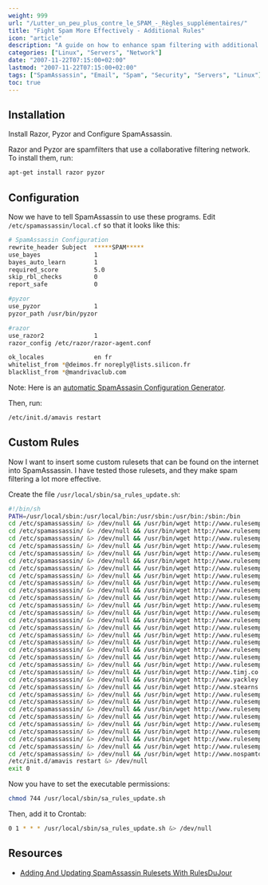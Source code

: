 ```yaml
---
weight: 999
url: "/Lutter_un_peu_plus_contre_le_SPAM_-_Règles_supplémentaires/"
title: "Fight Spam More Effectively - Additional Rules"
icon: "article"
description: "A guide on how to enhance spam filtering with additional rules and tools like Razor and Pyzor."
categories: ["Linux", "Servers", "Network"]
date: "2007-11-22T07:15:00+02:00"
lastmod: "2007-11-22T07:15:00+02:00"
tags: ["SpamAssassin", "Email", "Spam", "Security", "Servers", "Linux"]
toc: true
---
```


## Installation

Install Razor, Pyzor and Configure SpamAssassin.

Razor and Pyzor are spamfilters that use a collaborative filtering network. To install them, run:

```bash
apt-get install razor pyzor
```

## Configuration

Now we have to tell SpamAssassin to use these programs. Edit `/etc/spamassassin/local.cf` so that it looks like this:

```bash
# SpamAssassin Configuration
rewrite_header Subject  *****SPAM*****
use_bayes               1
bayes_auto_learn        1
required_score          5.0
skip_rbl_checks         0
report_safe             0

#pyzor
use_pyzor               1
pyzor_path /usr/bin/pyzor

#razor
use_razor2              1
razor_config /etc/razor/razor-agent.conf

ok_locales              en fr
whitelist_from *@deimos.fr noreply@lists.silicon.fr
blacklist_from *@mandrivaclub.com
```

Note: Here is an [automatic SpamAssasin Configuration Generator](https://www.yrex.com/spam/spamconfig.php).

Then, run:

```bash
/etc/init.d/amavis restart
```

## Custom Rules

Now I want to insert some custom rulesets that can be found on the internet into SpamAssassin. I have tested those rulesets, and they make spam filtering a lot more effective.

Create the file `/usr/local/sbin/sa_rules_update.sh`:

```bash
#!/bin/sh
PATH=/usr/local/sbin:/usr/local/bin:/usr/sbin:/usr/bin:/sbin:/bin
cd /etc/spamassassin/ &> /dev/null && /usr/bin/wget http://www.rulesemporium.com/rules/71_sare_redirect_pre3.0.0.cf -O 71_sare_redirect_pre3.0.0.cf &> /dev/null
cd /etc/spamassassin/ &> /dev/null && /usr/bin/wget http://www.rulesemporium.com/rules/70_sare_bayes_poison_nxm.cf -O 70_sare_bayes_poison_nxm.cf &> /dev/null
cd /etc/spamassassin/ &> /dev/null && /usr/bin/wget http://www.rulesemporium.com/rules/70_sare_html.cf -O 70_sare_html.cf &> /dev/null
cd /etc/spamassassin/ &> /dev/null && /usr/bin/wget http://www.rulesemporium.com/rules/70_sare_html4.cf -O 70_sare_html4.cf &> /dev/null
cd /etc/spamassassin/ &> /dev/null && /usr/bin/wget http://www.rulesemporium.com/rules/70_sare_html_x30.cf -O 70_sare_html_x30.cf &> /dev/null
cd /etc/spamassassin/ &> /dev/null && /usr/bin/wget http://www.rulesemporium.com/rules/70_sare_header0.cf -O 70_sare_header0.cf &> /dev/null
cd /etc/spamassassin/ &> /dev/null && /usr/bin/wget http://www.rulesemporium.com/rules/70_sare_header3.cf -O 70_sare_header3.cf &> /dev/null
cd /etc/spamassassin/ &> /dev/null && /usr/bin/wget http://www.rulesemporium.com/rules/70_sare_header_x30.cf -O 70_sare_header_x30.cf &> /dev/null
cd /etc/spamassassin/ &> /dev/null && /usr/bin/wget http://www.rulesemporium.com/rules/70_sare_specific.cf -O 70_sare_specific.cf &> /dev/null
cd /etc/spamassassin/ &> /dev/null && /usr/bin/wget http://www.rulesemporium.com/rules/70_sare_adult.cf -O 70_sare_adult.cf &> /dev/null
cd /etc/spamassassin/ &> /dev/null && /usr/bin/wget http://www.rulesemporium.com/rules/72_sare_bml_post25x.cf -O 72_sare_bml_post25x.cf &> /dev/null
cd /etc/spamassassin/ &> /dev/null && /usr/bin/wget http://www.rulesemporium.com/rules/99_sare_fraud_post25x.cf -O 99_sare_fraud_post25x.cf &> /dev/null
cd /etc/spamassassin/ &> /dev/null && /usr/bin/wget http://www.rulesemporium.com/rules/70_sare_spoof.cf -O 70_sare_spoof.cf &> /dev/null
cd /etc/spamassassin/ &> /dev/null && /usr/bin/wget http://www.rulesemporium.com/rules/70_sare_random.cf -O 70_sare_random.cf &> /dev/null
cd /etc/spamassassin/ &> /dev/null && /usr/bin/wget http://www.rulesemporium.com/rules/70_sare_oem.cf -O 70_sare_oem.cf &> /dev/null
cd /etc/spamassassin/ &> /dev/null && /usr/bin/wget http://www.rulesemporium.com/rules/70_sare_genlsubj0.cf -O 70_sare_genlsubj0.cf &> /dev/null
cd /etc/spamassassin/ &> /dev/null && /usr/bin/wget http://www.rulesemporium.com/rules/70_sare_genlsubj3.cf -O 70_sare_genlsubj3.cf &> /dev/null
cd /etc/spamassassin/ &> /dev/null && /usr/bin/wget http://www.rulesemporium.com/rules/70_sare_genlsubj_x30.cf -O 70_sare_genlsubj_x30.cf &> /dev/null
cd /etc/spamassassin/ &> /dev/null && /usr/bin/wget http://www.rulesemporium.com/rules/70_sare_unsub.cf -O 70_sare_unsub.cf &> /dev/null
cd /etc/spamassassin/ &> /dev/null && /usr/bin/wget http://www.rulesemporium.com/rules/70_sare_uri.cf -O 70_sare_uri.cf &> /dev/null
cd /etc/spamassassin/ &> /dev/null && /usr/bin/wget http://www.timj.co.uk/linux/bogus-virus-warnings.cf -O bogus-virus-warnings.cf &> /dev/null
cd /etc/spamassassin/ &> /dev/null && /usr/bin/wget http://www.yackley.org/sa-rules/evilnumbers.cf -O evilnumbers.cf &> /dev/null
cd /etc/spamassassin/ &> /dev/null && /usr/bin/wget http://www.stearns.org/sa-blacklist/random.current.cf -O random.current.cf &> /dev/null
cd /etc/spamassassin/ &> /dev/null && /usr/bin/wget http://www.rulesemporium.com/rules/88_FVGT_body.cf -O 88_FVGT_body.cf &> /dev/null
cd /etc/spamassassin/ &> /dev/null && /usr/bin/wget http://www.rulesemporium.com/rules/88_FVGT_rawbody.cf -O 88_FVGT_rawbody.cf &> /dev/null
cd /etc/spamassassin/ &> /dev/null && /usr/bin/wget http://www.rulesemporium.com/rules/88_FVGT_subject.cf -O 88_FVGT_subject.cf &> /dev/null
cd /etc/spamassassin/ &> /dev/null && /usr/bin/wget http://www.rulesemporium.com/rules/88_FVGT_headers.cf -O 88_FVGT_headers.cf &> /dev/null
cd /etc/spamassassin/ &> /dev/null && /usr/bin/wget http://www.rulesemporium.com/rules/88_FVGT_uri.cf -O 88_FVGT_uri.cf &> /dev/null
cd /etc/spamassassin/ &> /dev/null && /usr/bin/wget http://www.rulesemporium.com/rules/99_FVGT_DomainDigits.cf -O 99_FVGT_DomainDigits.cf &> /dev/null
cd /etc/spamassassin/ &> /dev/null && /usr/bin/wget http://www.rulesemporium.com/rules/99_FVGT_Tripwire.cf -O 99_FVGT_Tripwire.cf &> /dev/null
cd /etc/spamassassin/ &> /dev/null && /usr/bin/wget http://www.rulesemporium.com/rules/99_FVGT_meta.cf -O 99_FVGT_meta.cf &> /dev/null
cd /etc/spamassassin/ &> /dev/null && /usr/bin/wget http://www.nospamtoday.com/download/mime_validate.cf -O mime_validate.cf &> /dev/null
/etc/init.d/amavis restart &> /dev/null
exit 0
```

Now you have to set the executable permissions:

```bash
chmod 744 /usr/local/sbin/sa_rules_update.sh
```

Then, add it to Crontab:

```bash
0 1 * * * /usr/local/sbin/sa_rules_update.sh &> /dev/null
```

## Resources
- [Adding And Updating SpamAssassin Rulesets With RulesDuJour](/pdf/adding_and_updating_spamassassin_rulesets_with_rulesdujour.pdf)

